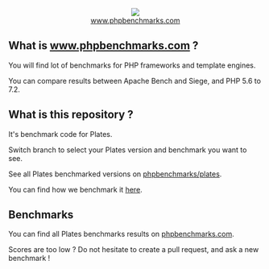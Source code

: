 <p align="center">
  <img src="http://www.phpbenchmarks.com/images/logo_github.png">
  <br>
  <a href="http://www.phpbenchmarks.com" target="_blank">www.phpbenchmarks.com</a>
</p>

## What is www.phpbenchmarks.com ?

You will find lot of benchmarks for PHP frameworks and template engines.

You can compare results between Apache Bench and Siege, and PHP 5.6 to 7.2.

## What is this repository ?

It's benchmark code for Plates.

Switch branch to select your Plates version and benchmark you want to see.

See all Plates benchmarked versions on [phpbenchmarks/plates](https://github.com/phpbenchmarks/plates).

You can find how we benchmark it [here](http://www.phpbenchmarks.com/en/benchmark-protocol.html).

## Benchmarks

You can find all Plates benchmarks results on [phpbenchmarks.com](http://www.phpbenchmarks.com/en/benchmark/plates.html).

Scores are too low ? Do not hesitate to create a pull request, and ask a new benchmark !
